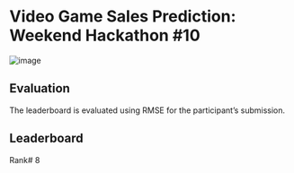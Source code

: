 # Video Game Sales Prediction: Weekend Hackathon #10
![image](https://user-images.githubusercontent.com/37707687/85981194-6591a980-ba01-11ea-9c98-a77c39d369f6.png)

## Evaluation
The leaderboard is evaluated using RMSE for the participant’s submission.

## Leaderboard
Rank# 8 

